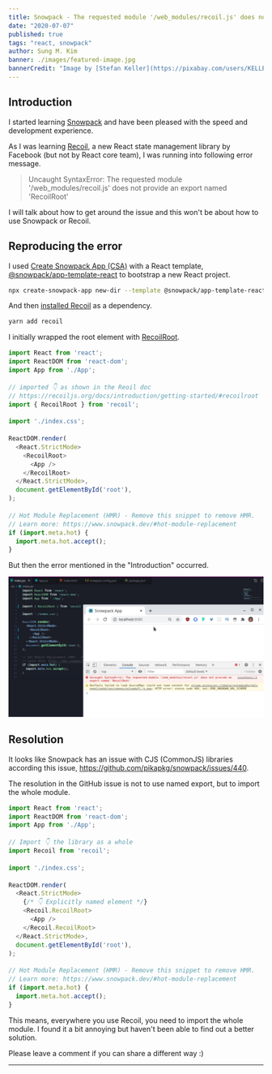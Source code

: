 ```yaml
---
title: Snowpack - The requested module '/web_modules/recoil.js' does not provide an export named 'RecoilRoot'
date: "2020-07-07"
published: true
tags: "react, snowpack"
author: Sung M. Kim
banner: ./images/featured-image.jpg
bannerCredit: "Image by [Stefan Keller](https://pixabay.com/users/KELLEPICS-4893063/?utm_source=link-attribution&utm_medium=referral&utm_campaign=image&utm_content=2925179) from [Pixabay](https://pixabay.com/?utm_source=link-attribution&utm_medium=referral&utm_campaign=image&utm_content=2925179)"
---
```


## Introduction

I started learning [Snowpack](https://www.snowpack.dev/) and have been pleased with the speed and development experience.

As I was learning [Recoil](https://recoiljs.org/), a new React state management library by Facebook (but not by React core team), I was running into following error message.

> Uncaught SyntaxError: The requested module '/web_modules/recoil.js' does not provide an export named 'RecoilRoot'

I will talk about how to get around the issue and this won't be about how to use Snowpack or Recoil.

## Reproducing the error

I used [Create Snowpack App (CSA)](https://www.snowpack.dev/#create-snowpack-app-(csa)) with a React template, [@snowpack/app-template-react](https://github.com/pikapkg/create-snowpack-app/tree/master/templates/app-template-react) to bootstrap a new React project.

```bash
npx create-snowpack-app new-dir --template @snowpack/app-template-react --use-yarn
```

And then [installed Recoil](https://recoiljs.org/docs/introduction/getting-started#installation) as a dependency.

```bash
yarn add recoil
```

I initially wrapped the root element with [RecoilRoot](https://recoiljs.org/docs/introduction/getting-started/#recoilroot).

```js
import React from 'react';
import ReactDOM from 'react-dom';
import App from './App';

// imported 👇 as shown in the Reoil doc
// https://recoiljs.org/docs/introduction/getting-started/#recoilroot
import { RecoilRoot } from 'recoil';

import './index.css';

ReactDOM.render(
  <React.StrictMode>
    <RecoilRoot>
      <App />
    </RecoilRoot>
  </React.StrictMode>,
  document.getElementById('root'),
);

// Hot Module Replacement (HMR) - Remove this snippet to remove HMR.
// Learn more: https://www.snowpack.dev/#hot-module-replacement
if (import.meta.hot) {
  import.meta.hot.accept();
}
```

But then the error mentioned in the "Introduction" occurred.

![error](./images/error-in-browser.jpg)

## Resolution

It looks like Snowpack has an issue with CJS (CommonJS) libraries according this issue, https://github.com/pikapkg/snowpack/issues/440.

The resolution in the GitHub issue is not to use named export, but to import the whole module.

```js
import React from 'react';
import ReactDOM from 'react-dom';
import App from './App';

// Import 👇 the library as a whole
import Recoil from 'recoil';

import './index.css';

ReactDOM.render(
  <React.StrictMode>
    {/* 👇 Explicitly named element */}
    <Recoil.RecoilRoot>
      <App />
    </Recoil.RecoilRoot>
  </React.StrictMode>,
  document.getElementById('root'),
);

// Hot Module Replacement (HMR) - Remove this snippet to remove HMR.
// Learn more: https://www.snowpack.dev/#hot-module-replacement
if (import.meta.hot) {
  import.meta.hot.accept();
}
```

This means, everywhere you use Recoil, you need to import the whole module.
I found it a bit annoying but haven't been able to find out a better solution.  

Please leave a comment if you can share a different way :)

---

